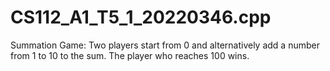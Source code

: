 # CS112_A1_T5_1_20220346.cpp
Summation Game:  Two players start from 0 and alternatively add a number from 1 to 10 to the sum. The player who reaches 100 wins.


